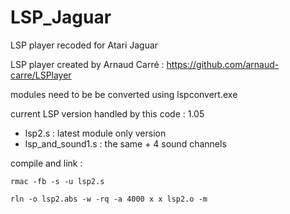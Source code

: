 # LSP_Jaguar
LSP player recoded for Atari Jaguar

LSP player created by Arnaud Carré : https://github.com/arnaud-carre/LSPlayer

modules need to be be converted using lspconvert.exe 

current LSP version handled by this code : 1.05

- lsp2.s : latest module only version
- lsp_and_sound1.s : the same + 4 sound channels

compile and link : 

    rmac -fb -s -u lsp2.s
    
    rln -o lsp2.abs -w -rq -a 4000 x x lsp2.o -m 
